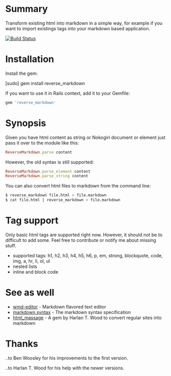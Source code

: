 # Summary

Transform existing html into markdown in a simple way, for example if you want to import existings tags into your markdown based application.

[![Build Status](https://secure.travis-ci.org/xijo/reverse_markdown.png?branch=master)](https://travis-ci.org/xijo/reverse_markdown)

# Installation

Install the gem:

  [sudo] gem install reverse_markdown

If you want to use it in Rails context, add it to your Gemfile:

```ruby
gem 'reverse_markdown'
```

# Synopsis

Given you have html content as string or Nokogiri document or element just pass it over to the module like this:

```ruby
ReverseMarkdown.parse content
````

However, the old syntax is still supported:

```ruby
ReverseMarkdown.parse_element content
ReverseMarkdown.parse_string content
````

You can also convert html files to markdown from the command line:

```sh
$ reverse_markdown file.html > file.markdown
$ cat file.html | reverse_markdown > file.markdown
````

# Tag support

Only basic html tags are supported right now. However, it should not be to difficult to add some. Feel free to contribute or notify me about missing stuff.

- supported tags: h1, h2, h3, h4, h5, h6, p, em, strong, blockquote, code, img, a, hr, li, ol, ul
- nested lists
- inline and block code

# See as well

- [wmd-editor](http://wmd-editor.com) - Markdown flavored text editor
- [markdown syntax](http://daringfireball.net/projects/markdown) - The markdown syntax specification
- [html_massage](https://rubygems.org/gems/html_massage) - A gem by Harlan T. Wood to convert regular sites into markdown

# Thanks

..to Ben Woosley for his improvements to the first version.

..to Harlan T. Wood for his help with the newer versions.
